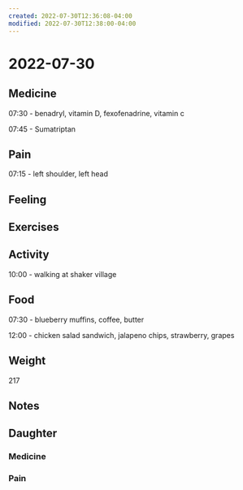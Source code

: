 ```yaml
---
created: 2022-07-30T12:36:08-04:00
modified: 2022-07-30T12:38:00-04:00
---
```


# 2022-07-30

## Medicine

07:30 - benadryl, vitamin D, fexofenadrine, vitamin c

07:45 - Sumatriptan 


## Pain

07:15 - left shoulder, left head


## Feeling


## Exercises


## Activity

10:00 - walking at shaker village


## Food

07:30 - blueberry muffins, coffee, butter

12:00 - chicken salad sandwich, jalapeno chips, strawberry, grapes


## Weight

217


## Notes


## Daughter


### Medicine


### Pain
